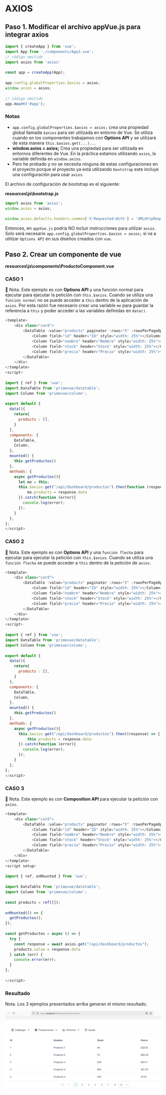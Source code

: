 # AXIOS

## Paso 1. Modificar el archivo appVue.js para integrar axios

```javascript
import { createApp } from 'vue';
import App from './components/App3.vue';
// código omitido
import axios from 'axios'

const app = createApp(App);

app.config.globalProperties.$axios = axios;
window.axios = axios;

// código omitido
app.mount('#app');
```
### Notas
* `app.config.globalProperties.$axios = axios;` crea una propiedad global llamada `$axios` para ser utilizada en entorno de Vue. Se utiliza cuando en los componentes trabajamos con **Options API** y se utilizará de esta manera `this.$axios.get(...)...`  
* **window.axios = axios;** Crea una propiedad para ser utilizada en entornos diferentes de Vue. En la práctica estamos utilizando `axios`, la variable definida en `window.axios`.
* Pero he probado y no se necesita ninguna de estas configuraciones en el proyecto porque el proyecto ya está utilizando `bootstrap` este incluye una configuración para usar `axios`.  

El archivo de configuración de bootstrap es el siguiente:  

**resources\js\bootstrap.js**  

```javascript
import axios from 'axios';
window.axios = axios;

window.axios.defaults.headers.common['X-Requested-With'] = 'XMLHttpRequest';
```
Entonces, en `appVue.js` podría NO incluir instrucciones para utilizar `axios`. Solo será necesario `app.config.globalProperties.$axios = axios;` si va a utilizar `Options API` en sus diseños creados con `vue`.  

## Paso 2. Crear un componente de vue

**resources\js\components\ProductoComponent.vue**  

### CASO 1  
:pushpin: Nota. Este ejemplo es con **Options API** y una función normal para ejecutar para ejecutar la petición con `this.$axios`. Cuando se utiliza una `función normal` no se puede acceder a `this` dentro de la aplicación de `axios`.  Por esta razón fue necesario crear una variable `me` para guardar la referencia a `this` y poder acceder a las variables definidas en `data()`.   

```javascript
<template>
    <div class="card">
        <DataTable :value="products" paginator :rows="5" :rowsPerPageOptions="[5, 10, 20, 50]" tableStyle="min-width: 50rem">
            <Column field="id" header="ID" style="width: 25%"></Column>
            <Column field="nombre" header="Nombre" style="width: 25%"></Column>
            <Column field="stock" header="Stock" style="width: 25%"></Column>
            <Column field="precio" header="Precio" style="width: 25%"></Column>
        </DataTable>
    </div>
</template>
<script>

import { ref } from 'vue';
import DataTable from 'primevue/datatable';
import Column from 'primevue/column';

export default {
  data(){
    return{
      products : [],
    }
  },
  components: {       
    DataTable,
    Column,  
  },
  mounted() {
    this.getProductos()
  },
  methods: {
    async getProductos(){
      let me = this;
      this.$axios.get("/api/dashboard/productos").then(function (response){
          me.products = response.data
      }).catch(function (error){
        console.log(error);
      });
    }
  },
};
</script>
```

### CASO 2  
:pushpin: Nota. Este ejemplo es con **Options API** y una `función flecha` para ejecutar para ejecutar la petición con `this.$axios`. Cuando se utiliza una `función flecha` se puede acceder a `this` dentro de la petición de `axios`.   

```javascript
<template>
    <div class="card">
        <DataTable :value="products" paginator :rows="5" :rowsPerPageOptions="[5, 10, 20, 50]" tableStyle="min-width: 50rem">
            <Column field="id" header="ID" style="width: 25%"></Column>
            <Column field="nombre" header="Nombre" style="width: 25%"></Column>
            <Column field="stock" header="Stock" style="width: 25%"></Column>
            <Column field="precio" header="Precio" style="width: 25%"></Column>
        </DataTable>
    </div>
</template>
<script>

import { ref } from 'vue';
import DataTable from 'primevue/datatable';
import Column from 'primevue/column';

export default {
  data(){
    return{
      products : [],
    }
  },
  components: {       
    DataTable,
    Column,  
  },
  mounted() {
    this.getProductos()
  },
  methods: {
    async getProductos(){
      this.$axios.get("/api/dashboard/productos").then((response) => {
          this.products = response.data
      }).catch(function (error){
        console.log(error);
      });
    }
  },
};
</script>
```

### CASO 3  
:pushpin: Nota. Este ejemplo es con **Composition API** para ejecutar la petición con `axios`.  

```javascript
<template>
    <div class="card">
        <DataTable :value="products" paginator :rows="5" :rowsPerPageOptions="[5, 10, 20, 50]" tableStyle="min-width: 50rem">
            <Column field="id" header="ID" style="width: 25%"></Column>
            <Column field="nombre" header="Nombre" style="width: 25%"></Column>
            <Column field="stock" header="Stock" style="width: 25%"></Column>
            <Column field="precio" header="Precio" style="width: 25%"></Column>
        </DataTable>
    </div>
</template>
<script setup>

import { ref, onMounted } from 'vue';

import DataTable from 'primevue/datatable';
import Column from 'primevue/column';

const products = ref([]);

onMounted(() => {
  getProductos();
});

const getProductos = async () => {
  try {
    const response = await axios.get("/api/dashboard/productos");
    products.value = response.data
  } catch (err) {
    console.error(err);
  }
};

</script>
```  

### Resultado

Nota. Los 3 ejemplos presentados arriba generan el mismo resultado.  

![image](./img/lista_productos.png)  